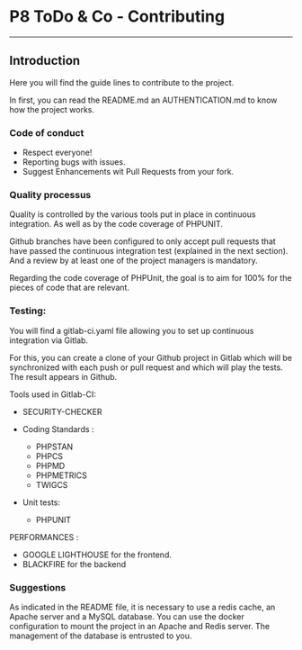 # P8 ToDo & Co - Contributing

---

## Introduction

Here you will find the guide lines to contribute to the project.

In first, you can read the README.md an AUTHENTICATION.md to know how the project works.

### Code of conduct

- Respect everyone!
- Reporting bugs with issues.
- Suggest Enhancements wit Pull Requests from your fork.

### Quality processus

Quality is controlled by the various tools put in place in continuous integration. As well as by the code coverage of PHPUNIT.

Github branches have been configured to only accept pull requests that have passed the continuous integration test (explained in the next section). And a review by at least one of the project managers is mandatory.

Regarding the code coverage of PHPUnit, the goal is to aim for 100% for the pieces of code that are relevant.


### Testing:

You will find a gitlab-ci.yaml file allowing you to set up continuous integration via Gitlab.

For this, you can create a clone of your Github project in Gitlab which will be synchronized with each push or pull request 
and which will play the tests. The result appears in Github.

Tools used in Gitlab-CI:
- SECURITY-CHECKER
  
- Coding Standards :
    - PHPSTAN
    - PHPCS
    - PHPMD
    - PHPMETRICS
    - TWIGCS
  
- Unit tests:
    - PHPUNIT
  
PERFORMANCES :

- GOOGLE LIGHTHOUSE for the frontend.
- BLACKFIRE for the backend

### Suggestions

As indicated in the README file, it is necessary to use a redis cache, an Apache server and a MySQL database. 
You can use the docker configuration to mount the project in an Apache and Redis server. The management of the database is entrusted to you.
